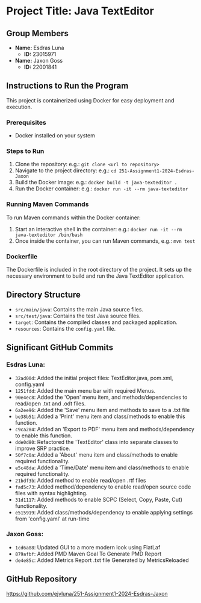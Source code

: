 # Project Title: Java TextEditor

## Group Members
- **Name:** Esdras Luna
  - **ID:** 23015971
- **Name:** Jaxon Goss
  - **ID:** 22001841

## Instructions to Run the Program
This project is containerized using Docker for easy deployment and execution.

### Prerequisites
- Docker installed on your system

### Steps to Run
1. Clone the repository: e.g.: `git clone <url to repository>`
2. Navigate to the project directory: e.g.: `cd 251-Assignment1-2024-Esdras-Jaxon`
3. Build the Docker image: e.g.: `docker build -t java-texteditor .`
4. Run the Docker container: e.g.: `docker run -it --rm java-texteditor`

### Running Maven Commands
To run Maven commands within the Docker container:

1. Start an interactive shell in the container: e.g.: `docker run -it --rm java-texteditor /bin/bash`
2. Once inside the container, you can run Maven commands, e.g.: `mvn test`

### Dockerfile
The Dockerfile is included in the root directory of the project. It sets up the necessary environment to build and run the Java TextEditor application.

## Directory Structure
- `src/main/java`: Contains the main Java source files.
- `src/test/java`: Contains the test Java source files.
- `target`: Contains the compiled classes and packaged application.
- `resources`: Contains the `config.yaml` file.

## Significant GitHub Commits

### Esdras Luna:  
- `32ad00d`: Added the initial project files: TextEditor.java, pom.xml, config.yaml
- `1251fdd`: Added the main menu bar with required Menus.
- `90e4ec8`: Added the 'Open' menu item, and methods/dependencies to read/open .txt and .odt files.  
- `6a2ee96`: Added the 'Save' menu item and methods to save to a .txt file
- `be38b51`: Added a 'Print' menu item and class/methods to enable this function. 
- `c9ca284`: Added an 'Export to PDF' menu item and methods/dependency to enable this function. 
- `dde0d80`: Refactored the 'TextEditor' class into separate classes to improve SRP practice.
- `50f7c0a`: Added a 'About' menu item and class/methods to enable required functionality. 
- `e5c48da`: Added a 'Time/Date' menu item and class/methods to enable required functionality.
- `21bdf3b`: Added method to enable read/open .rtf files
- `fad5c73`: Added method/dependency to enable read/open source code files with syntax highlighting.
- `31d1117`: Added methods to enable SCPC (Select, Copy, Paste, Cut) functionality.
- `e515919`: Added class/methods/dependency to enable applying settings from 'config.yaml' at run-time

### Jaxon Goss:
- `1cd6a88`: Updated GUI to a more modern look using FlatLaf
- `879afbf`: Added PMD Maven Goal To Generate PMD Report
- `de4e85c`: Added Metrics Report .txt file Generated by MetricsReloaded

## GitHub Repository

https://github.com/ejvluna/251-Assignment1-2024-Esdras-Jaxon
